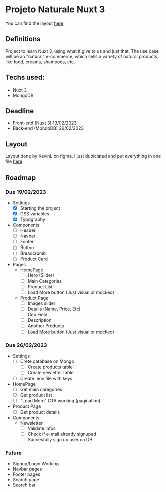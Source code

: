 # Projeto Naturale Nuxt 3

You can find the layout [here](https://www.figma.com/file/8GjHl7CdC2GugIMLZTBQBH/Naturale_Copy)

## Definitions
Project to learn Nuxt 3, using what it give to us and just that. The use case will be an "natural" e-commerce, which sells a variety of natural products, like food, creams, shampoos, etc. 

## Techs used:
- Nuxt 3
- MongoDB

## Deadline
- Front-end (Nuxt 3) 19/02/2023
- Back-end (MondoDB) 26/02/2023

## Layout
Layout done by KevinL on figma, I just duplciated and put everything in one file [here](https://www.figma.com/file/8GjHl7CdC2GugIMLZTBQBH/Naturale_Copy)

## Roadmap
### Due 19/02/2023
- Settings
  - [x] Starting the project
  - [x] CSS variables
  - [x] Typography
- Components
  - [ ] Header
  - [ ] Navbar
  - [ ] Footer
  - [ ] Button
  - [ ] Breadcrumb
  - [ ] Product Card
- Pages
  - HomePage
    - [ ] Hero (Slider)
    - [ ] Main Categories
    - [ ] Product List
    - [ ] Load More button (Just visual or mocked)
  - Product Page
    - [ ] Images slider
    - [ ] Details (Name, Price, Etc)
    - [ ] Cep Field
    - [ ] Description
    - [ ] Another Products
    - [ ] Load More button (Just visual or mocked)

### Due 26/02/2023
- Settings
  - [ ] Crete database on Mongo
    - [ ] Create products table
    - [ ] Create newletter table
  - [ ] Create .env file with keys
- HomePage
  - [ ] Get main caregories
  - [ ] Get product list
  - [ ] "Load More" CTA working (pagination)
- Product Page
  - [ ] Get product details
- Components
  - Newsletter
    - [ ] Validate infos
    - [ ] Check if e-mail already signuped
    - [ ] Succesfully sign up user on DB
    
### Future
- Signup/Login Working
- Navbar pages
- Footer pages
- Search page
- Search bar
